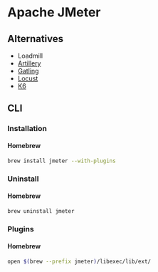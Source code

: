 # Apache JMeter

<!--
https://github.com/SantimosoTFM/tfm-loadtesting/tree/master/jmeter
-->

## Alternatives

- Loadmill
- [Artillery](/artillery.md)
- [Gatling](/gatling.md)
- [Locust](/locust.md)
- [K6](/k6.md)

## CLI

### Installation

#### Homebrew

```sh
brew install jmeter --with-plugins
```

### Uninstall

#### Homebrew

```sh
brew uninstall jmeter
```

### Plugins

#### Homebrew

```sh
open $(brew --prefix jmeter)/libexec/lib/ext/
```
